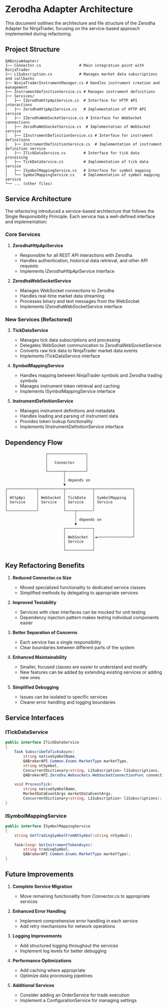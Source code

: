 # Zerodha Adapter Architecture

This document outlines the architecture and file structure of the Zerodha Adapter for NinjaTrader, focusing on the service-based approach implemented during refactoring.

## Project Structure

```
QANinjaAdapter/
├── Connector.cs                 # Main integration point with NinjaTrader
├── L1Subscription.cs            # Manages market data subscriptions and callbacks
├── NinjaTraderInstrumentManager.cs # Handles instrument creation and management
├── InstrumentDefinitionService.cs # Manages instrument definitions
├── Services/
│   ├── IZerodhaHttpApiService.cs  # Interface for HTTP API interactions
│   ├── ZerodhaHttpApiService.cs   # Implementation of HTTP API service
│   ├── IZerodhaWebSocketService.cs # Interface for WebSocket connections
│   ├── ZerodhaWebSocketService.cs  # Implementation of WebSocket service
│   ├── IInstrumentDefinitionService.cs # Interface for instrument definitions
│   ├── InstrumentDefinitionService.cs  # Implementation of instrument definition service
│   ├── ITickDataService.cs        # Interface for tick data processing
│   ├── TickDataService.cs         # Implementation of tick data service
│   ├── ISymbolMappingService.cs   # Interface for symbol mapping
│   └── SymbolMappingService.cs    # Implementation of symbol mapping service
└── ... (other files)
```

## Service Architecture

The refactoring introduced a service-based architecture that follows the Single Responsibility Principle. Each service has a well-defined interface and implementation:

### Core Services

1. **ZerodhaHttpApiService**
   - Responsible for all REST API interactions with Zerodha
   - Handles authentication, historical data retrieval, and other API requests
   - Implements IZerodhaHttpApiService interface

2. **ZerodhaWebSocketService**
   - Manages WebSocket connections to Zerodha
   - Handles real-time market data streaming
   - Processes binary and text messages from the WebSocket
   - Implements IZerodhaWebSocketService interface

### New Services (Refactored)

3. **TickDataService**
   - Manages tick data subscriptions and processing
   - Delegates WebSocket communication to ZerodhaWebSocketService
   - Converts raw tick data to NinjaTrader market data events
   - Implements ITickDataService interface

4. **SymbolMappingService**
   - Handles mapping between NinjaTrader symbols and Zerodha trading symbols
   - Manages instrument token retrieval and caching
   - Implements ISymbolMappingService interface

5. **InstrumentDefinitionService**
   - Manages instrument definitions and metadata
   - Handles loading and parsing of instrument data
   - Provides token lookup functionality
   - Implements IInstrumentDefinitionService interface

## Dependency Flow

```
                  ┌─────────────────┐
                  │                 │
                  │   Connector     │
                  │                 │
                  └───────┬─────────┘
                          │
                          │ depends on
                          ▼
┌─────────────┬───────────┬────────────┬─────────────────┐
│             │           │            │                 │
│ HttpApi     │ WebSocket │ TickData   │ SymbolMapping   │
│ Service     │ Service   │ Service    │ Service         │
│             │           │            │                 │
└─────────────┘           └────┬───────┘                 │
                               │                         │
                               │ depends on              │
                               ▼                         │
                          ┌────────────┐                 │
                          │            │                 │
                          │ WebSocket  │◄────────────────┘
                          │ Service    │
                          │            │
                          └────────────┘
```

## Key Refactoring Benefits

1. **Reduced Connector.cs Size**
   - Moved specialized functionality to dedicated service classes
   - Simplified methods by delegating to appropriate services

2. **Improved Testability**
   - Services with clear interfaces can be mocked for unit testing
   - Dependency injection pattern makes testing individual components easier

3. **Better Separation of Concerns**
   - Each service has a single responsibility
   - Clear boundaries between different parts of the system

4. **Enhanced Maintainability**
   - Smaller, focused classes are easier to understand and modify
   - New features can be added by extending existing services or adding new ones

5. **Simplified Debugging**
   - Issues can be isolated to specific services
   - Clearer error handling and logging boundaries

## Service Interfaces

### ITickDataService

```csharp
public interface ITickDataService
{
    Task SubscribeToTicksAsync(
        string nativeSymbolName, 
        QABrokerAPI.Common.Enums.MarketType marketType, 
        string ntSymbol,
        ConcurrentDictionary<string, L1Subscription> l1Subscriptions, 
        QABrokerAPI.Zerodha.Websockets.WebSocketConnectionFunc connectionFunc);
    
    void ProcessTick(
        string nativeSymbolName, 
        MarketDataEventArgs marketDataEventArgs, 
        ConcurrentDictionary<string, L1Subscription> l1Subscriptions);
}
```

### ISymbolMappingService

```csharp
public interface ISymbolMappingService
{
    string GetTradingSymbolFromNtSymbol(string ntSymbol);
    
    Task<long> GetInstrumentTokenAsync(
        string tradingSymbol, 
        QABrokerAPI.Common.Enums.MarketType marketType);
}
```

## Future Improvements

1. **Complete Service Migration**
   - Move remaining functionality from Connector.cs to appropriate services

2. **Enhanced Error Handling**
   - Implement comprehensive error handling in each service
   - Add retry mechanisms for network operations

3. **Logging Improvements**
   - Add structured logging throughout the services
   - Implement log levels for better debugging

4. **Performance Optimizations**
   - Add caching where appropriate
   - Optimize data processing pipelines

5. **Additional Services**
   - Consider adding an OrderService for trade execution
   - Implement a ConfigurationService for managing settings
